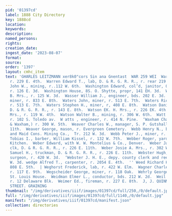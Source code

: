 ```yaml
---
pid: '01397cd'
label: 1888 City Directory
key: 1888cd
location: 
keywords: 
description: 
named_persons: 
rights: 
creation_date: 
ingest_date: '2023-08-07'
format: 
source: 
order: '1397'
layout: cmhc_item
text: 'GHARLES LEITZMANN xer8k0"cors Sin ana Gnentast  WAR 259 WEI  Warner Mary Mrz.,
  r. 229 E. 4th.  Warren Edward T., lab, D. & R. G. R. R., r. rear 219 N. Poplar.  Warren
  John W., mining, r..112 W. 6th.  Washington Edward, col’d, janitor, Quincy Blk,
  r. 126 E. 3d.  Washington House, 8S. O. Shytte, propr, 141 EH. 3d.  Washington Ida
  B. Mrs., r. 125 W. 3d.  Wasser William J., engineer, bds. 202 E. 3d.  Waters John,
  miner, r. 833 E. 8th.  Waters John, miner, r. 513 E. 7th.  Waters Richard, miner,
  r. 513 E. 7th.  Waters Stephen H., miner, r, 408 E. 8th.  Watson Daniel S., fireman,
  D. & R. G. R. R., r. 143 E. 8th.  Watson EK. H. Mrs., r. 226 EK. 4th.  Watson Nellie
  Mrs., r. 119 W. 4th.  Watson Walter B., mining, r. 306 W. 6th.  Watt Job, miner,
  r. 102 S. Toledo av.  W atts , engineer, r. 414 N. Pine.  ‘Waxham Charles W., (Pitts
  & Waxham,) r. 300 W. 5th.  Weaver Charles W., manager, S. P. Gutshall, r. 216 E.
  11th.  Weaver George, mason, r. Evergreen Cemetery.  Webb Henry N., bkkpr, Henriett
  and Maid Cons. Mining Co.,  Tr. 212 W. 3d.  Webb Peter J., miner, r. 205 H. 8th.  Webb
  Tobias I., barber, William Kissel, r. 132 W. 7th.  Webber Roger, yardman, Hotel
  Kitchen.  Weber Edward, with W. W. Montelius & Co., Denver.  Weber James A., check
  clk, D. & R. G. R. R., r. 226 E. 11th.  Weber Josie A. Mrs., r. 302 W. 2d.  Weber
  Samuel H., truckman, D. & R. G. R. R., r. 226 E. 11th.  Webster Hugh, veterinary
  surgeon, r. 420 W. 3d.  ‘Webster J. H. E., depy. county clerk and reeorder, r. 420
  W. 3d. wedge Alfred T., carpenter, r. 2054 E. 4th.  '' Weed Richard H., miner, r.
  808 E. 5th.  | Weghorst Frederick, lab, r. 422 W. Elm.  Wagner Charles F., watchman,
  r. 117 E. 9th.  Wegscheider George, miner, r. 118 Oak.  Wehrly George, watchman,
  St. Louis House.  Weidman Elmer L., conductor, bds. 212 W. 2d.  Weil J. Henry, mining,
  r. 12 Delaware Blk.  Weimer Ed., fireman, r. 227 E. 8th.  J, J. QUINN, EAST FIFTH
  STREET. GRAINING             '
thumbnail: "/img/derivatives/iiif/images/01397cd/full/250,/0/default.jpg"
full: "/img/derivatives/iiif/images/01397cd/full/1140,/0/default.jpg"
manifest: "/img/derivatives/iiif/01397cd/manifest.json"
collection: directories
---
```

